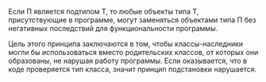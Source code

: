 Если П является подтипом Т, то любые объекты типа Т, присутствующие в программе, 
могут заменяться объектами типа П без негативных последствий для функциональности программы.

Цель этого принципа заключаются в том, чтобы классы-наследники могли бы использоваться вместо родительских классов, 
от которых они образованы, не нарушая работу программы. Если оказывается, что в коде проверяется тип класса, значит принцип подстановки нарушается.